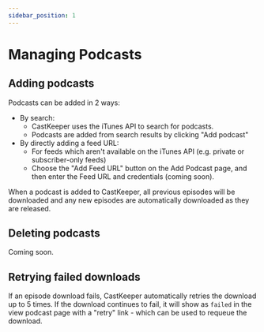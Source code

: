 ```yaml
---
sidebar_position: 1
---
```


# Managing Podcasts

## Adding podcasts

Podcasts can be added in 2 ways:

- By search:
  - CastKeeper uses the iTunes API to search for podcasts.
  - Podcasts are added from search results by clicking "Add podcast"
- By directly adding a feed URL:
  - For feeds which aren't available on the iTunes API (e.g. private or
    subscriber-only feeds)
  - Choose the "Add Feed URL" button on the Add Podcast page, and then enter
    the Feed URL and credentials (coming soon).

When a podcast is added to CastKeeper, all previous episodes will be downloaded
and any new episodes are automatically downloaded as they are released.

## Deleting podcasts

Coming soon.

## Retrying failed downloads

If an episode download fails, CastKeeper automatically retries the download up
to 5 times. If the download continues to fail, it will show as `failed` in the
view podcast page with a "retry" link - which can be used to requeue the
download.
